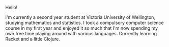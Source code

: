 Hello!

I'm currently a second year student at Victoria University of Wellington, studying mathematics and statistics. 
I took a compulsory computer science course in my first year and enjoyed it so much that I'm now spending my own free time playing around with various languages. 
Currently learning Racket and a little Clojure. 
